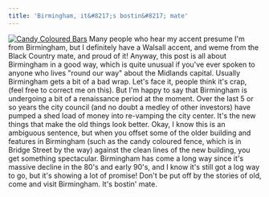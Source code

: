 ```yaml
---
title: 'Birmingham, it&#8217;s bostin&#8217; mate'
---
```

[![Candy Coloured Bars](http://static.flickr.com/25/42465802_5f4b1f0f74.jpg)](http://www.flickr.com/photos/roobottom/42465802/ "Photo Sharing") Many people who hear my accent presume I'm from Birmingham, but I definitely have a Walsall accent, and weme from the Black Country mate, and proud of it! Anyway, this post is all about Birmingham in a good way, which is quite unusual if you've ever spoken to anyone who lives "round our way" about the Midlands capital. Usually Birmingham gets a bit of a bad wrap. Let's face it, people think it's crap, (feel free to correct me on this). But I'm happy to say that Birmingham is undergoing a bit of a renaissance period at the moment. Over the last 5 or so years the city council (and no doubt a medley of other investors) have pumped a shed load of money into re-vamping the city center. It's the new things that make the old things look better. Okay, I know this is an ambiguous sentence, but when you offset some of the older building and features in Birmingham (such as the candy coloured fence, which is in Bridge Street by the way) against the clean lines of the new building, you get something spectacular. Birmingham has come a long way since it's massive decline in the 80's and early 90's, and I know it's still got a log way to go, but it's showing a lot of promise! Don't be put off by the stories of old, come and visit Birmingham. It's bostin' mate.